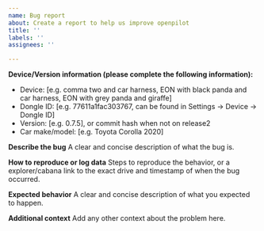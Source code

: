 ```yaml
---
name: Bug report
about: Create a report to help us improve openpilot
title: ''
labels: ''
assignees: ''

---
```


**Device/Version information (please complete the following information):**
 - Device: [e.g. comma two and car harness, EON with black panda and car harness, EON with grey panda and giraffe]
 - Dongle ID: [e.g. 77611a1fac303767, can be found in Settings -> Device -> Dongle ID]
 - Version: [e.g. 0.7.5], or commit hash when not on release2
 - Car make/model: [e.g. Toyota Corolla 2020]

**Describe the bug**
A clear and concise description of what the bug is.

**How to reproduce or log data**
Steps to reproduce the behavior, or a explorer/cabana link to the exact drive and timestamp of when the bug occurred.

**Expected behavior**
A clear and concise description of what you expected to happen.

**Additional context**
Add any other context about the problem here.
